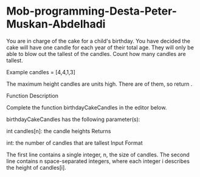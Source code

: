 # Mob-programming-Desta-Peter-Muskan-Abdelhadi

You are in charge of the cake for a child's birthday. You have decided the cake will have one candle for each year of their total age. They will only be able to blow out the tallest of the candles. Count how many candles are tallest.

Example
candles = [4,4,1,3]

The maximum height candles are  units high. There are  of them, so return .

Function Description

Complete the function birthdayCakeCandles in the editor below.

birthdayCakeCandles has the following parameter(s):

int candles[n]: the candle heights
Returns

int: the number of candles that are tallest
Input Format

The first line contains a single integer, n, the size of candles.
The second line contains n space-separated integers, where each integer i describes the height of candles[i].
